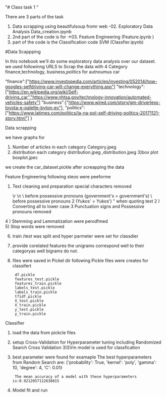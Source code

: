 "# Class task 1 "

There are 3 parts of the task 

1. Data scrapping using  beautifulsoup fromr web -02. Exploratory Data Analysis Data_creation.ipynb
2. 2nd part of the code is for ->03. Feature Engineering (Feature.ipynb )
3. part of the code is the Classification code SVM (Classfier.ipynb)


#Data Scappping  

In this notebook we'll do some exploratory data analysis over our dataset. 
we used followinng URLS to Scrap the data with 4 Category finance,technology, business,politics  for autnoumus car

"finance":["https://www.investopedia.com/articles/investing/052014/how-googles-selfdriving-car-will-change-everything.asp"]
"technology":["https://en.wikipedia.org/wiki/Self-driving_car","https://www.nhtsa.gov/technology-innovation/automated-vehicles-safety"]
"business":["https://www.wired.com/story/gm-driverless-toyota-e-palette-byton-ev"],
"politics":["https://www.latimes.com/politics/la-na-pol-self-driving-politics-20171121-story.html"] }

Data scrapping 

we have graphs  for 
1) Number of articles in each category Category.jpeg 
2) distribution  each category  distribution.jpeg ,distribution.jpeg 
3)box plot boxplot.jpec

we create  the car_dataset.pickle after screapping the data 

Feature Engineering
following steos were peeforme  

1)  Text cleaning and preparation
  special characters  removed  

	\r
	\n
	\ before possessive pronouns (government's = government\'s)
	\ before possessive pronouns 2 (Yukos' = Yukos\')
	" when quoting text
2 ) Converting all to lower case 
3 Punctuation signs   and  Possessive pronouns 	 removed 

4 ) Stemming and Lemmatization  were perodfmed \
5) Stop words were removed 

6) train /test was split  and hyper parmeter were set for classdier 
7) provide corelated features  the unigrams correspond well to their categoryas well bigrams do not.

8) files were saved in Pickel dir 
 following Pickle files were creates   for classifert

		df.pickle
		features_test.pickle
		features_train.pickle
		labels_test.pickle
		labels_train.pickle
		tfidf.pickle
		X_test.pickle
		X_train.pickle
		y_test.pickle
		y_train.pickle
		  

Classifier 


1) load the data from pickcle files 
2) setup Cross-Validation for Hyperparameter tuning including Randomized Search Cross Validation
3)SVm model is used for classfication 
4) best parameter  were found for examaple 
	The best hyperparameters from Random Search are:
	{'probability': True, 'kernel': 'poly', 'gamma': 10, 'degree': 4, 'C': 0.01}

		The mean accuracy of a model with these hyperparameters is:0.9212057112638815
		
5) Model fit  and run 
